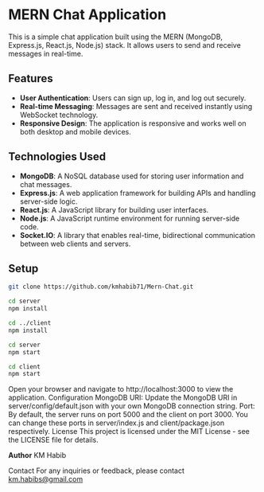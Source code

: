 # MERN Chat Application

This is a simple chat application built using the MERN (MongoDB, Express.js, React.js, Node.js) stack. It allows users to send and receive messages in real-time.

## Features

- **User Authentication**: Users can sign up, log in, and log out securely.
- **Real-time Messaging**: Messages are sent and received instantly using WebSocket technology.
- **Responsive Design**: The application is responsive and works well on both desktop and mobile devices.

## Technologies Used

- **MongoDB**: A NoSQL database used for storing user information and chat messages.
- **Express.js**: A web application framework for building APIs and handling server-side logic.
- **React.js**: A JavaScript library for building user interfaces.
- **Node.js**: A JavaScript runtime environment for running server-side code.
- **Socket.IO**: A library that enables real-time, bidirectional communication between web clients and servers.

## Setup


```bash
git clone https://github.com/kmhabib71/Mern-Chat.git

cd server
npm install

cd ../client
npm install

cd server
npm start

cd client
npm start
```
Open your browser and navigate to http://localhost:3000 to view the application.
Configuration
MongoDB URI: Update the MongoDB URI in server/config/default.json with your own MongoDB connection string.
Port: By default, the server runs on port 5000 and the client on port 3000. You can change these ports in server/index.js and client/package.json respectively.
License
This project is licensed under the MIT License - see the LICENSE file for details.

**Author**
KM Habib

Contact
For any inquiries or feedback, please contact km.habibs@gmail.com


